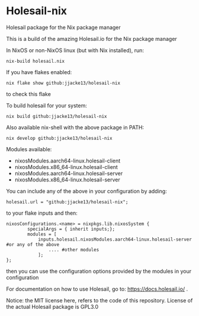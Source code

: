 # Holesail-nix
Holesail package for the Nix package manager
 
This is a build of the amazing Holesail.io for the Nix package manager

In NixOS or non-NixOS linux (but with Nix installed), run: 

	nix-build holesail.nix

If you have flakes enabled:

	nix flake show github:jjacke13/holesail-nix
 to check this flake

To build holesail for your system:

	nix build github:jjacke13/holesail-nix

Also available nix-shell with the above package in PATH:

	nix develop github:jjacke13/holesail-nix

Modules available: 

- nixosModules.aarch64-linux.holesail-client
- nixosModules.x86_64-linux.holesail-client
- nixosModules.aarch64-linux.holesail-server
- nixosModules.x86_64-linux.holesail-server

You can include any of the above in your configuration by adding:

	holesail.url = "github:jjacke13/holesail-nix";  

to your flake inputs and then:

	nixosConfigurations.<name> = nixpkgs.lib.nixosSystem {
      		specialArgs = { inherit inputs;};
      		modules = [
				inputs.holesail.nixosModules.aarch64-linux.holesail-server #or any of the above
        			.... #other modules
        		];      
	};

then you can use the configuration options provided by the modules in your configuration



For documentation on how to use Holesail, go to: https://docs.holesail.io/ .

Notice: the MIT license here, refers to the code of this repository. License of the actual Holesail package is GPL3.0

